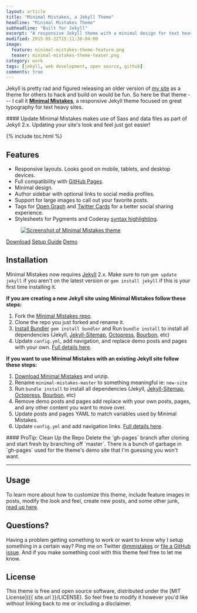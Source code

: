 ```yaml
---
layout: article
title: "Minimal Mistakes, a Jekyll Theme"
headline: "Minimal Mistakes Theme"
subheadline: "Built for Jekyll"
excerpt: "A responsive Jekyll theme with a minimal design for text heavy sites by designer Michael Rose."
modified: 2015-05-22T15:11:38-04:00
image: 
  feature: minimal-mistakes-theme-feature.png
  teaser: minimal-mistakes-theme-teaser.png
category: work
tags: [jekyll, web development, open source, github]
comments: true
---
```


Jekyll is pretty rad and figured releasing an older version of [my site](http://mademistakes.com) as a theme for others to hack and build on would be fun. So here be that theme --- I call it **[Minimal Mistakes](https://mmistakes.github.io/minimal-mistakes)**, a responsive Jekyll theme focused on great typography for text heavy sites. 

<div class="notice-warning" markdown="1">
#### Update
Minimal Mistakes makes use of Sass and data files as part of Jekyll 2.x. Updating your site's look and feel just got easier!
</div>

{% include toc.html %}

## Features

* Responsive layouts. Looks good on mobile, tablets, and desktop devices.
* Full compatibility with [GitHub Pages](http://pages.github.com/).
* Minimal design. 
* Author sidebar with optional links to social media profiles.
* Support for large images to call out your favorite posts.
* Tags for [Open Graph](https://developers.facebook.com/docs/opengraph/) and [Twitter Cards](https://dev.twitter.com/docs/cards) for a better social sharing experience.
* Stylesheets for Pygments and Coderay [syntax highlighting](http://mmistakes.github.io/minimal-mistakes/articles/code-highlighting-post/).

<figure>
	<a href="https://mmistakes.github.io/minimal-mistakes/"><img src="{{ site.url }}/images/mm-theme-post-750.jpg" alt="Screenshot of Minimal Mistakes theme"></a>
</figure>

<div markdown="0">
  <a href="https://github.com/mmistakes/minimal-mistakes/archive/master.zip" class="btn-info"><i class="fa fa-download"></i> Download</a>
  <a href="https://mmistakes.github.io/minimal-mistakes/theme-setup/" class="btn"><i class="fa fa-question-circle"></i> Setup Guide</a>
  <a href="https://mmistakes.github.io/minimal-mistakes" class="btn">Demo</a>
</div>

## Installation

Minimal Mistakes now requires [Jekyll](http://jekyllrb.com/) 2.x. Make sure to run `gem update jekyll` if you aren't on the latest version or `gem install jekyll` if this is your first time installing it.

**If you are creating a new Jekyll site using Minimal Mistakes follow these steps:**

1. Fork the [Minimal Mistakes repo](http://github.com/mmistakes/minimal-mistakes/fork).
2. Clone the repo you just forked and rename it.
3. [Install Bundler](http://bundler.io) `gem install bundler` and Run `bundle install` to install all dependencies (Jekyll, [Jekyll-Sitemap](https://github.com/jekyll/jekyll-sitemap), [Octopress](https://github.com/octopress/octopress), [Bourbon](http://bourbon.io), etc)
4. Update `config.yml`, add navigation, and replace demo posts and pages with your own. [Full details here](https://mmistakes.github.io/minimal-mistakes/theme-setup/).

**If you want to use Minimal Mistakes with an existing Jekyll site follow these steps:**

1. [Download Minimal Mistakes](https://github.com/mmistakes/minimal-mistakes/archive/master.zip) and unzip.
2. Rename `minimal-mistakes-master` to something meaningful ie: `new-site`
3. Run `bundle install` to install all dependencies (Jekyll, [Jekyll-Sitemap](https://github.com/jekyll/jekyll-sitemap), [Octopress](https://github.com/octopress/octopress), [Bourbon](http://bourbon.io), etc)
4. Remove demo posts and pages add replace with your own posts, pages, and any other content you want to move over.
5. Update posts and pages YAML to match variables used by Minimal Mistakes.
6. Update `config.yml` and add navigation links. [Full details here](https://mmistakes.github.io/minimal-mistakes/theme-setup/). 

<div class="notice-info" markdown="1">
#### ProTip: Clean Up the Repo
Delete the `gh-pages` branch after cloning and start fresh by branching off `master`. There is a bunch of garbage in `gh-pages` used for the theme's demo site that I'm guessing you won't want.
</div>

---

## Usage

To learn more about how to customize this theme, include feature images in posts, modify the look and feel, create new posts, and some other junk, [read up here](https://mmistakes.github.io/minimal-mistakes/theme-setup/).

## Questions?

Having a problem getting something to work or want to know why I setup something in a certain way? Ping me on Twitter [@mmistakes](http://twitter.com/mmistakes) or [file a GitHub issue](https://github.com/mmistakes/minimal-mistakes/issues/new). And if you make something cool with this theme feel free to let me know.

## License

This theme is free and open source software, distributed under the [MIT License]({{ site.url }}/LICENSE). So feel free to modify it however you'd like without linking back to me or including a disclaimer.
